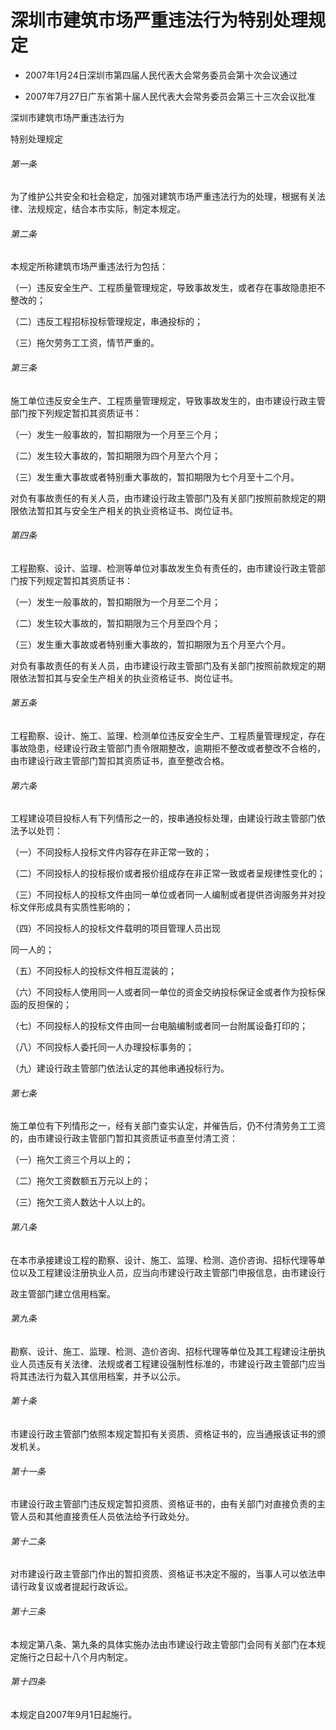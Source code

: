 # 深圳市建筑市场严重违法行为特别处理规定

- 2007年1月24日深圳市第四届人民代表大会常务委员会第十次会议通过

- 2007年7月27日广东省第十届人民代表大会常务委员会第三十三次会议批准

<!-- INFO END -->

深圳市建筑市场严重违法行为

特别处理规定

###### 第一条

为了维护公共安全和社会稳定，加强对建筑市场严重违法行为的处理，根据有关法律、法规规定，结合本市实际，制定本规定。

###### 第二条

本规定所称建筑市场严重违法行为包括：

（一）违反安全生产、工程质量管理规定，导致事故发生，或者存在事故隐患拒不整改的；

（二）违反工程招标投标管理规定，串通投标的；

（三）拖欠劳务工工资，情节严重的。

###### 第三条

施工单位违反安全生产、工程质量管理规定，导致事故发生的，由市建设行政主管部门按下列规定暂扣其资质证书：

（一）发生一般事故的，暂扣期限为一个月至三个月；

（二）发生较大事故的，暂扣期限为四个月至六个月；

（三）发生重大事故或者特别重大事故的，暂扣期限为七个月至十二个月。

对负有事故责任的有关人员，由市建设行政主管部门及有关部门按照前款规定的期限依法暂扣其与安全生产相关的执业资格证书、岗位证书。

###### 第四条

工程勘察、设计、监理、检测等单位对事故发生负有责任的，由市建设行政主管部门按下列规定暂扣其资质证书：

（一）发生一般事故的，暂扣期限为一个月至二个月；

（二）发生较大事故的，暂扣期限为三个月至四个月；

（三）发生重大事故或者特别重大事故的，暂扣期限为五个月至六个月。

对负有事故责任的有关人员，由市建设行政主管部门及有关部门按照前款规定的期限依法暂扣其与安全生产相关的执业资格证书、岗位证书。

###### 第五条

工程勘察、设计、施工、监理、检测单位违反安全生产、工程质量管理规定，存在事故隐患，经建设行政主管部门责令限期整改，逾期拒不整改或者整改不合格的，由市建设行政主管部门暂扣其资质证书，直至整改合格。

###### 第六条

工程建设项目投标人有下列情形之一的，按串通投标处理，由建设行政主管部门依法予以处罚：

（一）不同投标人投标文件内容存在非正常一致的；

（二）不同投标人的投标报价或者报价组成存在非正常一致或者呈规律性变化的；

（三）不同投标人的投标文件由同一单位或者同一人编制或者提供咨询服务并对投标文伴形成具有实质性影响的；

（四）不同投标人的投标文件载明的项目管理人员出现

同一人的；

（五）不同投标人的投标文件相互混装的；

（六）不同投标人使用同一人或者同一单位的资金交纳投标保证金或者作为投标保函的反担保的；

（七）不同投标人的投标文件由同一台电脑编制或者同一台附属设备打印的；

（八）不同投标人委托同一人办理投标事务的；

（九）建设行政主管部门依法认定的其他串通投标行为。

###### 第七条

施工单位有下列情形之一，经有关部门查实认定，并催告后，仍不付清劳务工工资的，由市建设行政主管部门暂扣其资质证书直至付清工资：

（一）拖欠工资三个月以上的；

（二）拖欠工资数额五万元以上的；

（三）拖欠工资人数达十人以上的。

###### 第八条

在本市承接建设工程的勘察、设计、施工、监理、检测、造价咨询、招标代理等单位以及工程建设注册执业人员，应当向市建设行政主管部门申报信息，由市建设行

政主管部门建立信用档案。

###### 第九条

勘察、设计、施工、监理、检测、造价咨询、招标代理等单位及其工程建设注册执业人员违反有关法律、法规或者工程建设强制性标准的，市建设行政主管部门应当将其违法行为载入其信用档案，并予以公示。

###### 第十条

市建设行政主管部门依照本规定暂扣有关资质、资格证书的，应当通报该证书的颁发机关。

###### 第十一条

市建设行政主管部门违反规定暂扣资质、资格证书的，由有关部门对直接负责的主管人员和其他直接责任人员依法给予行政处分。

###### 第十二条

对市建设行政主管部门作出的暂扣资质、资格证书决定不服的，当事人可以依法申请行政复议或者提起行政诉讼。

###### 第十三条

本规定第八条、第九条的具体实施办法由市建设行政主管部门会同有关部门在本规定施行之日起十八个月内制定。

###### 第十四条

本规定自2007年9月1日起施行。

